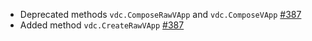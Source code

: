 * Deprecated methods `vdc.ComposeRawVApp` and `vdc.ComposeVApp` [#387](https://gitlab.fke.fptcloud.com/xplat-fke/go-vcloud-director-fptcloud/pull/387)
* Added method `vdc.CreateRawVApp` [#387](https://gitlab.fke.fptcloud.com/xplat-fke/go-vcloud-director-fptcloud/pull/387)

